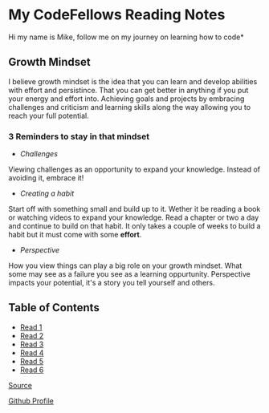 # My CodeFellows Reading Notes

Hi my name is Mike, follow me on my journey on learning how to code*

## **Growth Mindset**

I believe growth mindset is the idea that you can learn and develop abilities with effort and persistince.
That you can get better in anything if you put your energy and effort into. Achieving goals and projects
by embracing challenges and criticism and learning skills along the way allowing you to reach your full potential.

### 3 Reminders to stay in that mindset

- _Challenges_

Viewing challenges as an opportunity to expand your knowledge. Instead of avoiding it, embrace it!

- _Creating a habit_

Start off with something small and build up to it. Wether it be reading a book or watching videos to expand your knowledge.
Read a chapter or two a day and continue to build on that habit. It only takes a couple of weeks to build a habit but it must come with some **effort**.

- _Perspective_

How you view things can play a big role on your growth mindset. What some may see as a failure you see as a learning oppurtunity.
Perspective impacts your potential, it's a story you tell yourself and others.

## **Table of Contents**

- [Read 1](https://mikefloresca.github.io/reading-notes/class1)
- [Read 2](https://mikefloresca.github.io/reading-notes/class2)
- [Read 3](https://mikefloresca.github.io/reading-notes/class3)
- [Read 4](https://mikefloresca.github.io/reading-notes/class4)
- [Read 5](https://mikefloresca.github.io/reading-notes/class5)
- [Read 6](https://mikefloresca.github.io/reading-notes/class6)

[Source](https://www.atlassian.com/blog/inside-atlassian/growth-mindset)

[Github Profile](https://github.com/MikeFloresca)
